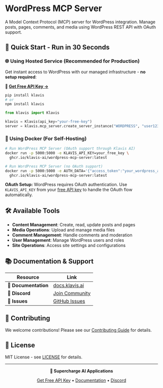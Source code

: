 # WordPress MCP Server

A Model Context Protocol (MCP) server for WordPress integration. Manage posts, pages, comments, and media using WordPress REST API with OAuth support.

## 🚀 Quick Start - Run in 30 Seconds

### 🌐 Using Hosted Service (Recommended for Production)

Get instant access to WordPress with our managed infrastructure - **no setup required**:

**🔗 [Get Free API Key →](https://www.klavis.ai/home/api-keys)**

```bash
pip install klavis
# or
npm install klavis
```

```python
from klavis import Klavis

klavis = Klavis(api_key="your-free-key")
server = klavis.mcp_server.create_server_instance("WORDPRESS", "user123")
```

### 🐳 Using Docker (For Self-Hosting)

```bash
# Run WordPress MCP Server (OAuth support through Klavis AI)
docker run -p 5000:5000 -e KLAVIS_API_KEY=your_free_key \
  ghcr.io/klavis-ai/wordpress-mcp-server:latest

# Run WordPress MCP Server (no OAuth support)
docker run -p 5000:5000 -e AUTH_DATA='{"access_token":"your_wordpress_api_token_here"}' \
  ghcr.io/klavis-ai/wordpress-mcp-server:latest
```

**OAuth Setup:** WordPress requires OAuth authentication. Use `KLAVIS_API_KEY` from your [free API key](https://www.klavis.ai/home/api-keys) to handle the OAuth flow automatically.

## 🛠️ Available Tools

- **Content Management**: Create, read, update posts and pages
- **Media Operations**: Upload and manage media files
- **Comment Management**: Handle comments and moderation
- **User Management**: Manage WordPress users and roles
- **Site Operations**: Access site settings and configurations

## 📚 Documentation & Support

| Resource | Link |
|----------|------|
| **📖 Documentation** | [docs.klavis.ai](https://docs.klavis.ai) |
| **💬 Discord** | [Join Community](https://discord.gg/p7TuTEcssn) |
| **🐛 Issues** | [GitHub Issues](https://github.com/klavis-ai/klavis/issues) |

## 🤝 Contributing

We welcome contributions! Please see our [Contributing Guide](../../CONTRIBUTING.md) for details.

## 📜 License

MIT License - see [LICENSE](../../LICENSE) for details.

---

<div align="center">
  <p><strong>🚀 Supercharge AI Applications </strong></p>
  <p>
    <a href="https://www.klavis.ai">Get Free API Key</a> •
    <a href="https://docs.klavis.ai">Documentation</a> •
    <a href="https://discord.gg/p7TuTEcssn">Discord</a>
  </p>
</div>